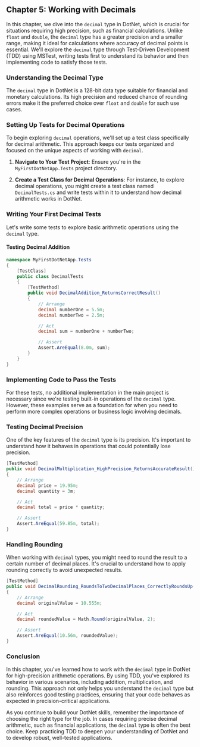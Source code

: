 ## Chapter 5: Working with Decimals

In this chapter, we dive into the `decimal` type in DotNet, which is crucial for situations requiring high precision, such as financial calculations. Unlike `float` and `double`, the `decimal` type has a greater precision and a smaller range, making it ideal for calculations where accuracy of decimal points is essential. We'll explore the `decimal` type through Test-Driven Development (TDD) using MSTest, writing tests first to understand its behavior and then implementing code to satisfy those tests.

### Understanding the Decimal Type

The `decimal` type in DotNet is a 128-bit data type suitable for financial and monetary calculations. Its high precision and reduced chance of rounding errors make it the preferred choice over `float` and `double` for such use cases.

### Setting Up Tests for Decimal Operations

To begin exploring `decimal` operations, we'll set up a test class specifically for decimal arithmetic. This approach keeps our tests organized and focused on the unique aspects of working with `decimal`.

1. **Navigate to Your Test Project**: Ensure you're in the `MyFirstDotNetApp.Tests` project directory.

2. **Create a Test Class for Decimal Operations**: For instance, to explore decimal operations, you might create a test class named `DecimalTests.cs` and write tests within it to understand how decimal arithmetic works in DotNet.

### Writing Your First Decimal Tests

Let's write some tests to explore basic arithmetic operations using the `decimal` type.

#### Testing Decimal Addition

```csharp
namespace MyFirstDotNetApp.Tests
{
    [TestClass]
    public class DecimalTests
    {
        [TestMethod]
        public void DecimalAddition_ReturnsCorrectResult()
        {
            // Arrange
            decimal numberOne = 5.5m;
            decimal numberTwo = 2.5m;

            // Act
            decimal sum = numberOne + numberTwo;

            // Assert
            Assert.AreEqual(8.0m, sum);
        }
    }
}
```

### Implementing Code to Pass the Tests

For these tests, no additional implementation in the main project is necessary since we're testing built-in operations of the `decimal` type. However, these examples serve as a foundation for when you need to perform more complex operations or business logic involving decimals.

### Testing Decimal Precision

One of the key features of the `decimal` type is its precision. It's important to understand how it behaves in operations that could potentially lose precision.

```csharp
[TestMethod]
public void DecimalMultiplication_HighPrecision_ReturnsAccurateResult()
{
    // Arrange
    decimal price = 19.95m;
    decimal quantity = 3m;

    // Act
    decimal total = price * quantity;

    // Assert
    Assert.AreEqual(59.85m, total);
}
```

### Handling Rounding

When working with `decimal` types, you might need to round the result to a certain number of decimal places. It's crucial to understand how to apply rounding correctly to avoid unexpected results.

```csharp
[TestMethod]
public void DecimalRounding_RoundsToTwoDecimalPlaces_CorrectlyRoundsUp()
{
    // Arrange
    decimal originalValue = 10.555m;

    // Act
    decimal roundedValue = Math.Round(originalValue, 2);

    // Assert
    Assert.AreEqual(10.56m, roundedValue);
}
```

### Conclusion

In this chapter, you've learned how to work with the `decimal` type in DotNet for high-precision arithmetic operations. By using TDD, you've explored its behavior in various scenarios, including addition, multiplication, and rounding. This approach not only helps you understand the `decimal` type but also reinforces good testing practices, ensuring that your code behaves as expected in precision-critical applications.

As you continue to build your DotNet skills, remember the importance of choosing the right type for the job. In cases requiring precise decimal arithmetic, such as financial applications, the `decimal` type is often the best choice. Keep practicing TDD to deepen your understanding of DotNet and to develop robust, well-tested applications.
